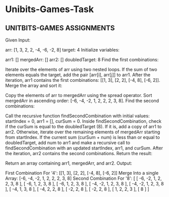 # Unibits-Games-Task

## UNITBITS-GAMES ASSIGNMENTS
Given Input:

arr: [1, 3, 2, 2, -4, -6, -2, 8] target: 4 Initialize variables:

arr1: [] mergedArr: [] arr2: [] doubledTarget: 8 Find the first combinations:

Iterate over the elements of arr using two nested loops. If the sum of two elements equals the target, add the pair [arr[i], arr[j]] to arr1. After the iteration, arr1 contains the first combinations: [[1, 3], [2, 2], [-4, 8], [-6, 2]]. Merge the array and sort it:

Copy the elements of arr to mergedArr using the spread operator. Sort mergedArr in ascending order: [-6, -4, -2, 1, 2, 2, 2, 3, 8]. Find the second combinations:

Call the recursive function findSecondCombination with initial values: startIndex = 0, arr1 = [], curSum = 0. Inside findSecondCombination, check if the curSum is equal to the doubledTarget (8). If it is, add a copy of arr1 to arr2. Otherwise, iterate over the remaining elements of mergedArr starting from startIndex. If the current sum (curSum + num) is less than or equal to doubledTarget, add num to arr1 and make a recursive call to findSecondCombination with an updated startIndex, arr1, and curSum. After the iteration, arr2 contains the second combinations. Return the result:

Return an array containing arr1, mergedArr, and arr2. Output:

First Combination For '4': [[1, 3], [2, 2], [-4, 8], [-6, 2]] Merge Into a single Array: [-6, -4, -2, 1, 2, 2, 2, 3, 8] Second Combination For '8': [ [ -6, -2, 1, 2, 2, 3, 8 ], [ -6, 1, 2, 3, 8 ], [ -6, 1, 2, 3, 8 ], [ -4, -2, 1, 2, 3, 8 ], [ -4, -2, 1, 2, 3, 8 ], [ -4, 1, 3, 8 ], [ -4, 2, 2, 8 ], [ -2, 2, 8 ], [ -2, 2, 8 ], [ 1, 2, 2, 3 ], [ 8 ] ]